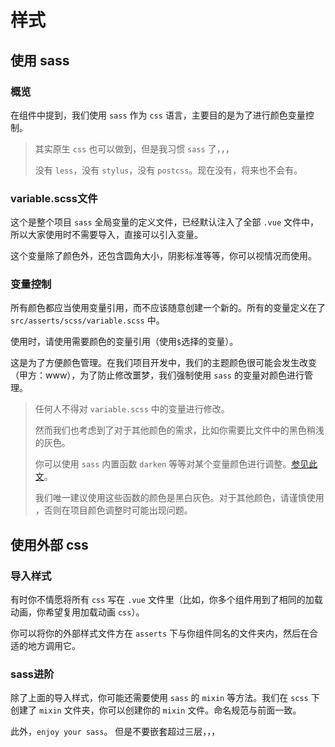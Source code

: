 # 样式

## 使用 sass

### 概览

在组件中提到，我们使用 `sass` 作为 `css` 语言，主要目的是为了进行颜色变量控制。

> 其实原生 `css` 也可以做到，但是我习惯 `sass` 了，，，
>
> 没有 `less`，没有 `stylus`，没有 `postcss`。现在没有，将来也不会有。



### variable.scss文件

这个是整个项目 `sass` 全局变量的定义文件，已经默认注入了全部 `.vue` 文件中，所以大家使用时不需要导入，直接可以引入变量。

这个变量除了颜色外，还包含圆角大小，阴影标准等等，你可以视情况而使用。

### 变量控制

所有颜色都应当使用变量引用，而不应该随意创建一个新的。所有的变量定义在了 `src/asserts/scss/variable.scss` 中。

使用时，请使用需要颜色的变量引用（使用`$`选择的变量）。

这是为了方便颜色管理。在我们项目开发中，我们的主题颜色很可能会发生改变（甲方：www），为了防止修改噩梦，我们强制使用 `sass` 的变量对颜色进行管理。

> 任何人不得对 `variable.scss` 中的变量进行修改。
>
> 然而我们也考虑到了对于其他颜色的需求，比如你需要比文件中的黑色稍浅的灰色。
>
> 你可以使用 `sass` 内置函数 `darken` 等等对某个变量颜色进行调整。[参见此文](https://www.sass.hk/skill/sass25.html)。
>
> 我们唯一建议使用这些函数的颜色是黑白灰色。对于其他颜色，请谨慎使用 ，否则在项目颜色调整时可能出现问题。



## 使用外部 css

### 导入样式

有时你不情愿将所有 `css` 写在 `.vue` 文件里（比如，你多个组件用到了相同的加载动画，你希望复用加载动画 `css`）。

你可以将你的外部样式文件方在 `asserts` 下与你组件同名的文件夹内，然后在合适的地方调用它。

### sass进阶

除了上面的导入样式，你可能还需要使用 `sass` 的 `mixin` 等方法。我们在 `scss` 下创建了 `mixin` 文件夹，你可以创建你的 `mixin` 文件。命名规范与前面一致。

此外，`enjoy your sass`。 但是不要嵌套超过三层，，，

